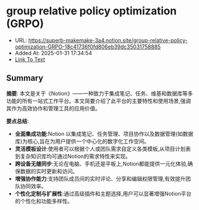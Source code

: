 # group relative policy optimization (GRPO)
- URL: https://superb-makemake-3a4.notion.site/group-relative-policy-optimization-GRPO-18c41736f0fd806eb39dc35031758885
- Added At: 2025-01-31 17:34:54
- [Link To Text](2025-01-31-group-relative-policy-optimization-(grpo)_raw.md)

## Summary
**摘要**:
本文是关于《Notion》——一种致力于集成笔记、任务、维基和数据库等多功能的所有一站式工作平台。本文简要介绍了此平台的主要特性和使用场景,强调其作为高效协作和管理工具的应用价值。

**要点总结**:
- **全面集成功能**:Notion 以集成笔记、任务管理、项目协作以及数据管理(如数据库)为核心,旨在为用户提供一个中心化的数字化工作空间。
- **灵活模板设计**:使用者可以根据个人或团队需求自定义各类模板,从项目计划表到复杂知识库均可通过Notion的需求特性来实现。
- **跨设备无缝同步**:无论在电脑、手机还是平板上,Notion都能提供一元化体验,确保数据的实时更新和访问。
- **增强协作能力**:支持团队成员间的实时评论、分享和编辑权限管理,有效提升团队协同效率。
- **个性化定制与扩展性**:通过高级插件和主题选择,用户可以显著增强Notion平台的个性化和功能多样性。
